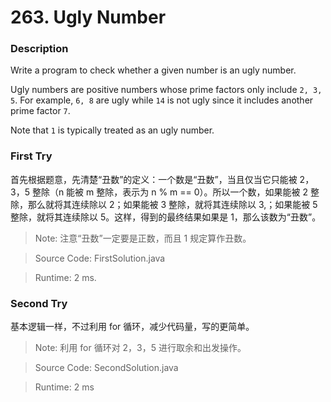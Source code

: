 # 263. Ugly Number
### Description
Write a program to check whether a given number is an ugly number.

Ugly numbers are positive numbers whose prime factors only include ```2, 3, 5```. For example, ```6, 8``` are ugly while ```14``` is not ugly since it includes another prime factor ```7```.

Note that ```1``` is typically treated as an ugly number.

### First Try
首先根据题意，先清楚“丑数”的定义：一个数是“丑数”，当且仅当它只能被 2，3，5 整除（n 能被 m 整除，表示为 n % m == 0）。所以一个数，如果能被 2 整除，那么就将其连续除以 2；如果能被 3 整除，就将其连续除以 3,；如果能被 5 整除，就将其连续除以 5。这样，得到的最终结果如果是 1，那么该数为“丑数”。
>Note: 注意“丑数”一定要是正数，而且 1 规定算作丑数。

> Source Code: FirstSolution.java

> Runtime: 2 ms.

### Second Try
基本逻辑一样，不过利用 for 循环，减少代码量，写的更简单。

>Note: 利用 for 循环对 2，3，5 进行取余和出发操作。

> Source Code: SecondSolution.java

>Runtime: 2 ms
